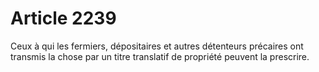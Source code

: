# Article 2239

Ceux à qui les fermiers, dépositaires et autres détenteurs précaires ont transmis la chose par un titre translatif de propriété peuvent la prescrire.
